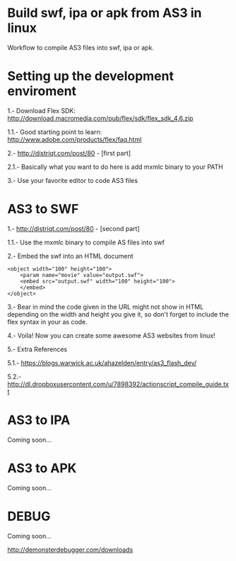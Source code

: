 Build swf, ipa or apk from AS3 in linux
=========================================

Workflow to compile AS3 files into swf, ipa or apk.


Setting up the development enviroment
=========================================

1.- Download Flex SDK: http://download.macromedia.com/pub/flex/sdk/flex_sdk_4.6.zip

1.1.- Good starting point to learn: http://www.adobe.com/products/flex/faq.html

2.- http://distriqt.com/post/80 - [first part]

2.1.- Basically what you want to do here is add mxmlc binary to your PATH

3.- Use your favorite editor to code AS3 files


AS3 to SWF
=========================================

1.- http://distriqt.com/post/80 - [second part]

1.1.- Use the mxmlc binary to compile AS files into swf

2.- Embed the swf into an HTML document

	<object width="100" height="100">
	    <param name="movie" value="output.swf">
	    <embed src="output.swf" width="100" height="100">
	    </embed>
	</object>

3.- Bear in mind the code given in the URL might not show in HTML depending on the width and height you give it, so don't forget to include the flex syntax in your as code.

4.- Voila! Now you can create some awesome AS3 websites from linux!

5.- Extra References

5.1.- https://blogs.warwick.ac.uk/ahazelden/entry/as3_flash_dev/

5.2.- http://dl.dropboxusercontent.com/u/7898392/actionscript_compile_guide.txt


AS3 to IPA
=========================================

Coming soon...


AS3 to APK
=========================================

Coming soon...

DEBUG
=========================================

Coming soon...

http://demonsterdebugger.com/downloads